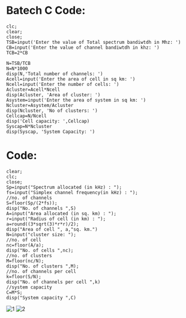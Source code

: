 # Batech C Code:
```
clc;
clear;
close;
TSB=input('Enter the value of Total spectrum bandiwtdh in Mhz: ')
CB=input('Enter the value of channel bandiwtdh in khz: ')
TCB=2*CB

N=TSB/TCB
N=N*1000
disp(N,'Total number of channels: ')
Acell=input('Enter the area of cell in sq km: ')
Ncell=input('Enter the number of cells: ')
Acluster=Acell*Ncell
disp(Acluster, 'Area of cluster: ')
Asystem=input('Enter the area of system in sq km: ')
Ncluster=Asystem/Acluster
disp(Ncluster, 'No of clusters: ')
Cellcap=N/Ncell
disp('Cell capacity: ',Cellcap)
Syscap=N*Ncluster
disp(Syscap, 'System Capacity: ')
```

# Code:
```
clear;
clc;
close;
Sp=input("Spectrum allocated (in kHz) : ");
fs=input("Simplex channel frequency(in kHz) : ");
//no. of channels
S=floor(Sp/(2*fs));
disp("No. of channels ",S)
A=input("Area allocated (in sq. km) : ");
r=input("Radius of cell (in km) : ");
a=round((3*sqrt(3)*r*r)/2);
disp("Area of cell ", a,"sq. km.")
N=input("cluster size: ");
//no. of cell
nc=floor(A/a);
disp("No. of cells ",nc);
//no. of clusters
M=floor(nc/N);
disp("No. of clusters ",M);
//no. of channels per cell
k=floor(S/N);
disp("No. of channels per cell ",k)
//system capacity
C=M*S;
disp("System capacity ",C)
```
![1](https://github.com/charminar-3000/PROLABS/assets/113937215/35517657-2443-40a8-ac64-aed8fbb69809)
![2](https://github.com/charminar-3000/PROLABS/assets/113937215/6eebebd7-d5be-4dbe-a143-0b3d7e34e5c1)
